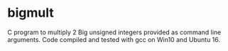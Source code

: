 # bigmult
C program to multiply 2 Big unsigned integers provided as command line arguments.
Code compiled and tested with gcc on Win10 and Ubuntu 16. 

